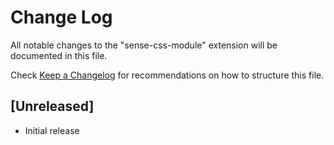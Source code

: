 # Change Log

All notable changes to the "sense-css-module" extension will be documented in this file.

Check [Keep a Changelog](http://keepachangelog.com/) for recommendations on how to structure this file.

## [Unreleased]

- Initial release